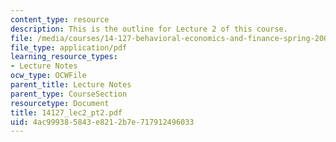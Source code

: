 ```yaml
---
content_type: resource
description: This is the outline for Lecture 2 of this course.
file: /media/courses/14-127-behavioral-economics-and-finance-spring-2004/4ac999385843e8212b7e717912496033_14127_lec2_pt2.pdf
file_type: application/pdf
learning_resource_types:
- Lecture Notes
ocw_type: OCWFile
parent_title: Lecture Notes
parent_type: CourseSection
resourcetype: Document
title: 14127_lec2_pt2.pdf
uid: 4ac99938-5843-e821-2b7e-717912496033
---
```

